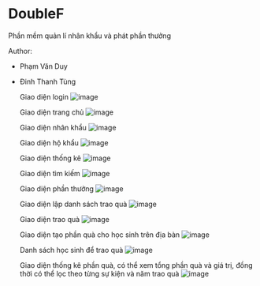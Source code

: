 # DoubleF
Phần mềm quản lí nhân khẩu và phát phần thưởng

Author:
- Phạm Văn Duy
- Đinh Thanh Tùng

  Giao diện login
  ![image](https://github.com/user-attachments/assets/78d58729-783f-41d2-ad1c-d3d5a6279931)

  Giao diện trang chủ
![image](https://github.com/user-attachments/assets/62d9fbdd-439d-4169-a3fa-54b1805c3f39)

  Giao diện nhân khẩu
![image](https://github.com/user-attachments/assets/c75c0e39-8ed1-48e8-9123-8550c6cfcd23)

  Giao diện hộ khẩu
![image](https://github.com/user-attachments/assets/9b7e9f59-ee4d-4a28-be5d-d84bcb304933)

  Giao diện thống kê
![image](https://github.com/user-attachments/assets/a33a012a-c30c-497f-95d3-ca7059d176a5)

  Giao diện tìm kiếm
![image](https://github.com/user-attachments/assets/ce8f0126-6de9-4b36-89e0-337ee614c338)

  Giao diện phần thưởng 
![image](https://github.com/user-attachments/assets/d1f476cb-dfc5-4d74-a111-14e78e473dff)

  Giao diện lập danh sách trao quà 
![image](https://github.com/user-attachments/assets/ee64490b-18c1-45a9-9007-9890f802640c)

  Giao diện trao quà 
![image](https://github.com/user-attachments/assets/e3a7c702-5375-4059-8c01-4e14f1bb0a35)

  Giao diện tạo phần quà cho học sinh trên địa bàn
![image](https://github.com/user-attachments/assets/23eb5083-1b58-45e1-a94a-3780dfaf4319)

  Danh sách học sinh để trao quà
![image](https://github.com/user-attachments/assets/22fcbc5c-ae6f-4e06-8e6a-c1791cfa5e1d)

  Giao diện thống kê phần quà, có thể xem tổng phần quà và giá trị, đồng thời có thể lọc theo từng sự kiện và năm trao quà
![image](https://github.com/user-attachments/assets/c9f05a9a-ecbf-46df-af97-78a12b63ff97)


